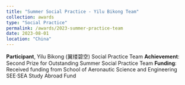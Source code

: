 ```yaml
---
title: "Summer Social Practice - Yilu Bikong Team"
collection: awards
type: "Social Practice"
permalink: /awards/2023-summer-practice-team
date: 2023-08-01
location: "China"
---
```


**Participant**, Yilu Bikong (翼缕碧空) Social Practice Team
**Achievement**: Second Prize for Outstanding Summer Social Practice Team
**Funding**: Received funding from School of Aeronautic Science and Engineering SEE·SEA Study Abroad Fund
